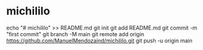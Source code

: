 # michililo
echo "# michililo" >> README.md
git init
git add README.md
git commit -m "first commit"
git branch -M main
git remote add origin https://github.com/ManuelMendozaind/michililo.git
git push -u origin main
